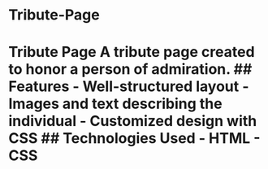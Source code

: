 # Tribute-Page
# Tribute Page  A tribute page created to honor a person of admiration.   ## Features - Well-structured layout - Images and text describing the individual - Customized design with CSS  ## Technologies Used - HTML - CSS
